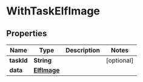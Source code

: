 

# WithTaskElfImage


## Properties

Name | Type | Description | Notes
------------ | ------------- | ------------- | -------------
**taskId** | **String** |  |  [optional]
**data** | [**ElfImage**](ElfImage.md) |  | 



